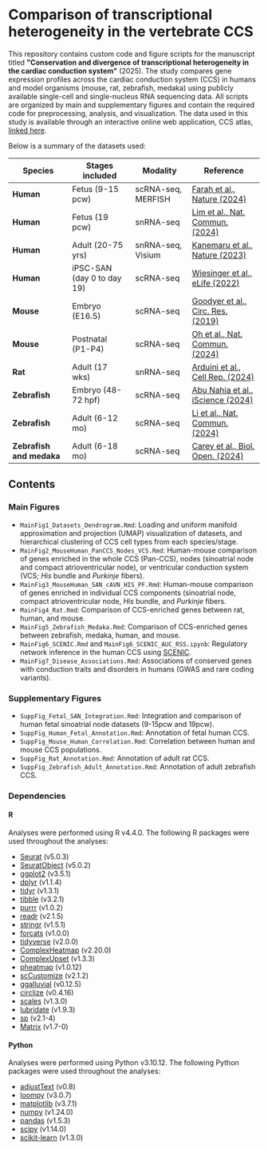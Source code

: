 # Comparison of transcriptional heterogeneity in the vertebrate CCS

This repository contains custom code and figure scripts for the manuscript titled **"Conservation and divergence of transcriptional heterogeneity in the cardiac conduction system"** (2025). The study compares gene expression profiles across the cardiac conduction system (CCS) in humans and model organisms (mouse, rat, zebrafish, medaka) using publicly available single-cell and single-nucleus RNA sequencing data. All scripts are organized by main and supplementary figures and contain the required code for preprocessing, analysis, and visualization. The data used in this study is available through an interactive online web application, CCS atlas, [linked here](https://ccsatlas.com/).

Below is a summary of the datasets used:

| **Species**                | **Stages included**         | **Modality**         | **Reference**                     |
|----------------------------|-----------------------------|----------------------|-----------------------------------|
| **Human**                  | Fetus (9-15 pcw)            | scRNA-seq, MERFISH   | [Farah et al., Nature (2024)](https://doi.org/10.1038/s41586-024-07171-z)       |
| **Human**                  | Fetus (19 pcw)              | snRNA-seq            | [Lim et al., Nat. Commun. (2024)]()   |
| **Human**                  | Adult (20-75 yrs)           | snRNA-seq, Visium    | [Kanemaru et al., Nature (2023)]()    |
| **Human**                  | iPSC-SAN (day 0 to day 19)  | scRNA-seq            | [Wiesinger et al., eLife (2022)]()    |
| **Mouse**                  | Embryo (E16.5)              | scRNA-seq            | [Goodyer et al., Circ. Res. (2019)]() |
| **Mouse**                  | Postnatal (P1-P4)           | scRNA-seq            | [Oh et al., Nat. Commun. (2024)]()    |
| **Rat**                    | Adult (17 wks)              | snRNA-seq            | [Arduini et al., Cell Rep. (2024)]()  |
| **Zebrafish**              | Embryo (48-72 hpf)          | scRNA-seq            | [Abu Nahia et al., iScience (2024)]() |
| **Zebrafish**              | Adult (6-12 mo)             | scRNA-seq            | [Li et al., Nat. Commun. (2024)]()    |
| **Zebrafish and medaka**   | Adult (6-18 mo)             | scRNA-seq            | [Carey et al., Biol. Open. (2024)]()  |

## Contents

### Main Figures

- `MainFig1_Datasets_Dendrogram.Rmd`: Loading and uniform manifold approximation and projection (UMAP) visualization of datasets, and hierarchical clustering of CCS cell types from each species/stage.
- `MainFig2_MouseHuman_PanCCS_Nodes_VCS.Rmd`: Human-mouse comparison of genes enriched in the whole CCS (Pan-CCS), nodes (sinoatrial node and compact atrioventricular node), or ventricular conduction system (VCS; *His* bundle and *Purkinje* fibers).
- `MainFig3_MouseHuman_SAN_cAVN_HIS_PF.Rmd`: Human-mouse comparison of genes enriched in individual CCS components (sinoatrial node, compact atrioventricular node, *His* bundle, and *Purkinje* fibers.
- `MainFig4_Rat.Rmd`: Comparison of CCS-enriched genes between rat, human, and mouse.
- `MainFig5_Zebrafish_Medaka.Rmd`: Comparison of CCS-enriched genes between zebrafish, medaka, human, and mouse.
- `MainFig6_SCENIC.Rmd` and `MainFig6_SCENIC_AUC_RSS.ipynb`: Regulatory network inference in the human CCS using [SCENIC](https://github.com/aertslab/SCENIC).
- `MainFig7_Disease_Associations.Rmd`: Associations of conserved genes with conduction traits and disorders in humans (GWAS and rare coding variants).

### Supplementary Figures

- `SuppFig_Fetal_SAN_Integration.Rmd`: Integration and comparison of human fetal sinoatrial node datasets (9-15pcw and 19pcw).
- `SuppFig_Human_Fetal_Annotation.Rmd`: Annotation of fetal human CCS.
- `SuppFig_Mouse_Human_Correlation.Rmd`: Correlation between human and mouse CCS populations.
- `SuppFig_Rat_Annotation.Rmd`: Annotation of adult rat CCS. 
- `SuppFig_Zebrafish_Adult_Annotation.Rmd`: Annotation of adult zebrafish CCS.

### Dependencies

#### R

Analyses were performed using R v4.4.0. The following R packages were used throughout the analyses:

- [Seurat](https://satijalab.org/seurat/) (v5.0.3)
- [SeuratObject](https://cran.r-project.org/package=SeuratObject) (v5.0.2)
- [ggplot2](https://ggplot2.tidyverse.org/) (v3.5.1)
- [dplyr](https://dplyr.tidyverse.org/) (v1.1.4)
- [tidyr](https://tidyr.tidyverse.org/) (v1.3.1)
- [tibble](https://tibble.tidyverse.org/) (v3.2.1)
- [purrr](https://purrr.tidyverse.org/) (v1.0.2)
- [readr](https://readr.tidyverse.org/) (v2.1.5)
- [stringr](https://stringr.tidyverse.org/) (v1.5.1)
- [forcats](https://forcats.tidyverse.org/) (v1.0.0)
- [tidyverse](https://www.tidyverse.org/) (v2.0.0)
- [ComplexHeatmap](https://jokergoo.github.io/ComplexHeatmap-reference/book/) (v2.20.0)
- [ComplexUpset](https://github.com/krassowski/complex-upset) (v1.3.3)
- [pheatmap](https://cran.r-project.org/package=pheatmap) (v1.0.12)
- [scCustomize](https://sydneybsc.github.io/scCustomize/) (v2.1.2)
- [ggalluvial](https://corybrunson.github.io/ggalluvial/) (v0.12.5)
- [circlize](https://jokergoo.github.io/circlize_book/book/) (v0.4.16)
- [scales](https://scales.r-lib.org/) (v1.3.0)
- [lubridate](https://lubridate.tidyverse.org/) (v1.9.3)
- [sp](https://cran.r-project.org/package=sp) (v2.1-4)
- [Matrix](https://cran.r-project.org/package=Matrix) (v1.7-0)

#### Python

Analyses were performed using Python v3.10.12. The following Python packages were used throughout the analyses:

- [adjustText](https://github.com/Phlya/adjustText) (v0.8)  
- [loompy](https://github.com/linnarsson-lab/loompy) (v3.0.7)  
- [matplotlib](https://matplotlib.org/) (v3.7.1)  
- [numpy](https://numpy.org/) (v1.24.0)  
- [pandas](https://pandas.pydata.org/) (v1.5.3)  
- [scipy](https://scipy.org/) (v1.14.0)  
- [scikit-learn](https://scikit-learn.org/) (v1.3.0)  
